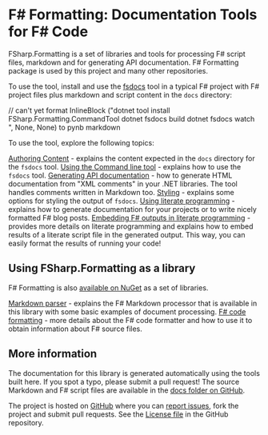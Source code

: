 # F# Formatting: Documentation Tools for F# Code

FSharp.Formatting is a set of libraries and tools for processing F# script files, markdown and for
generating API documentation. F# Formatting package is used by this project and many other repositories.

To use the tool, install and use the [fsdocs](commandline.html) tool in a typical F# project with
F# project files plus markdown and script content in the `docs` directory:

// can't yet format InlineBlock ("dotnet tool install FSharp.Formatting.CommandTool
dotnet fsdocs build 
dotnet fsdocs watch
", None, None) to pynb markdown

To use the tool, explore the following topics:

[Authoring Content](content.html) - explains the content expected in the `docs` directory for the `fsdocs` tool.
[Using the Command line tool](commandline.html) - explains how to use the `fsdocs` tool.
[Generating API documentation](apidocs.html) - how to generate HTML documentation
from "XML comments" in your .NET libraries. The tool handles comments written in
Markdown too.
[Styling](styling.html) - explains some options for styling the output of `fsdocs`.
[Using literate programming](literate.html) - explains how to generate documentation
for your projects or to write nicely formatted F# blog posts.
[Embedding F# outputs in literate programming](evaluation.html) - provides more details on literate programming and
explains how to embed results of a literate script file in the generated output. This way,
you can easily format the results of running your code!
## Using FSharp.Formatting as a library

F# Formatting is also [available on NuGet](https://nuget.org/packages/FSharp.Formatting) as a set of libraries.

[Markdown parser](markdown.html) - explains the F# Markdown
processor that is available in this library with some basic examples of
document processing.
[F# code formatting](codeformat.html) - more details about the F# code
formatter and how to use it to obtain information about F# source files.
## More information

The documentation for this library is generated automatically using the tools
built here. If you spot a typo, please submit a pull request! The source Markdown and F# script files are
available in the [docs folder on GitHub](https://github.com/fsprojects/FSharp.Formatting/tree/master/docs).

The project is hosted on [GitHub](https://github.com/fsprojects/FSharp.Formatting) where you can
[report issues](https://github.com/fsprojects/FSharp.Formatting/issues), fork the project and submit pull requests.
See the  [License file](https://github.com/fsprojects/FSharp.Formatting/blob/master/LICENSE.md) in the GitHub repository.


